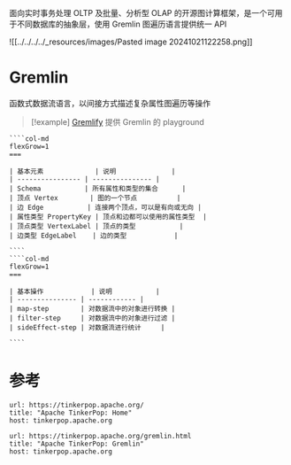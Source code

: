 面向实时事务处理 OLTP 及批量、分析型 OLAP 的开源图计算框架，是一个可用于不同数据库的抽象层，使用 Gremlin 图遍历语言提供统一 API

![[../../../../_resources/images/Pasted image 20241021122258.png]]

# Gremlin

函数式数据流语言，以间接方式描述复杂属性图遍历等操作

> [!example] [Gremlify](https://gremlify.com/) 提供 Gremlin 的 playground

`````col
````col-md
flexGrow=1
===

| 基本元素             | 说明              |
| ---------------- | --------------- |
| Schema           | 所有属性和类型的集合      |
| 顶点 Vertex        | 图的一个节点          |
| 边 Edge           | 连接两个顶点，可以是有向或无向 |
| 属性类型 PropertyKey | 顶点和边都可以使用的属性类型  |
| 顶点类型 VertexLabel | 顶点的类型           |
| 边类型 EdgeLabel    | 边的类型            |

````
````col-md
flexGrow=1
===

| 基本操作            | 说明           |
| --------------- | ------------ |
| map-step        | 对数据流中的对象进行转换 |
| filter-step     | 对数据流中的对象进行过滤 |
| sideEffect-step | 对数据流进行统计     |

````
`````

# 参考

```cardlink
url: https://tinkerpop.apache.org/
title: "Apache TinkerPop: Home"
host: tinkerpop.apache.org
```

```cardlink
url: https://tinkerpop.apache.org/gremlin.html
title: "Apache TinkerPop: Gremlin"
host: tinkerpop.apache.org
```
